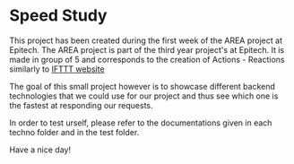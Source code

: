 # Speed Study

This project has been created during the first week of the AREA project at Epitech. The AREA project is part of the third year project's at Epitech. It is made in group of 5 and corresponds to the creation of Actions - Reactions similarly to [IFTTT website](https://ifttt.com/)

The goal of this small project however is to showcase different backend technologies that we could use for our project and thus see which one is the fastest at responding our requests.

In order to test urself, please refer to the documentations given in each techno folder and in the test folder.

Have a nice day!
